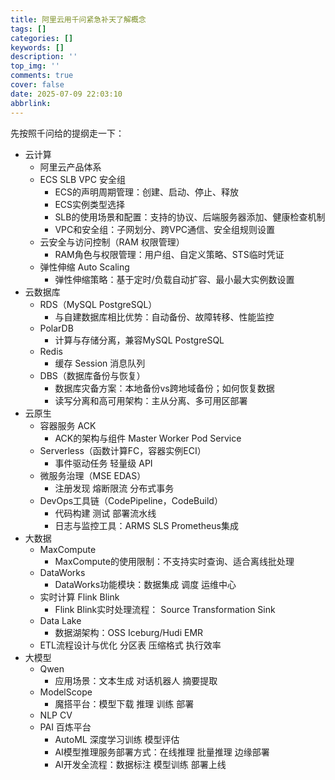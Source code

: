 ```yaml
---
title: 阿里云用千问紧急补天了解概念
tags: []
categories: []
keywords: []
description: ''
top_img: ''
comments: true
cover: false
date: 2025-07-09 22:03:10
abbrlink:
---
```


先按照千问给的提纲走一下：

- 云计算
  - 阿里云产品体系
  - ECS SLB VPC 安全组
    - ECS的声明周期管理：创建、启动、停止、释放
    - ECS实例类型选择
    - SLB的使用场景和配置：支持的协议、后端服务器添加、健康检查机制
    - VPC和安全组：子网划分、跨VPC通信、安全组规则设置
  - 云安全与访问控制（RAM 权限管理）
    - RAM角色与权限管理：用户组、自定义策略、STS临时凭证
  - 弹性伸缩 Auto Scaling
    - 弹性伸缩策略：基于定时/负载自动扩容、最小最大实例数设置
- 云数据库
  - RDS（MySQL PostgreSQL）
    - 与自建数据库相比优势：自动备份、故障转移、性能监控
  - PolarDB
    - 计算与存储分离，兼容MySQL PostgreSQL
  - Redis
    - 缓存 Session 消息队列
  - DBS（数据库备份与恢复）
    - 数据库灾备方案：本地备份vs跨地域备份；如何恢复数据
    - 读写分离和高可用架构：主从分离、多可用区部署
- 云原生
  - 容器服务 ACK
    - ACK的架构与组件 Master Worker Pod Service
  - Serverless（函数计算FC，容器实例ECI）
    - 事件驱动任务 轻量级 API
  - 微服务治理（MSE EDAS）
    - 注册发现 熔断限流 分布式事务
  - DevOps工具链（CodePipeline，CodeBuild）
    - 代码构建 测试 部署流水线
    - 日志与监控工具：ARMS SLS Prometheus集成
- 大数据
  - MaxCompute
    - MaxCompute的使用限制：不支持实时查询、适合离线批处理
  - DataWorks
    - DataWorks功能模块：数据集成 调度 运维中心
  - 实时计算 Flink Blink
    - Flink Blink实时处理流程： Source Transformation Sink
  - Data Lake
    - 数据湖架构：OSS Iceburg/Hudi EMR
  - ETL流程设计与优化 分区表 压缩格式 执行效率
- 大模型 
  - Qwen
    - 应用场景：文本生成 对话机器人 摘要提取
  - ModelScope
    - 魔搭平台：模型下载 推理 训练 部署
  - NLP CV
  - PAI 百炼平台
    - AutoML 深度学习训练 模型评估
    - AI模型推理服务部署方式：在线推理 批量推理 边缘部署
    - AI开发全流程：数据标注 模型训练 部署上线